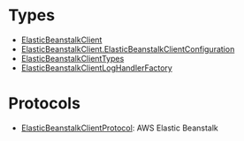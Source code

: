 # Types

  - [ElasticBeanstalkClient](/aws-sdk-swift/reference/0.x/AWSElasticBeanstalk/ElasticBeanstalkClient)
  - [ElasticBeanstalkClient.ElasticBeanstalkClientConfiguration](/aws-sdk-swift/reference/0.x/AWSElasticBeanstalk/ElasticBeanstalkClient_ElasticBeanstalkClientConfiguration)
  - [ElasticBeanstalkClientTypes](/aws-sdk-swift/reference/0.x/AWSElasticBeanstalk/ElasticBeanstalkClientTypes)
  - [ElasticBeanstalkClientLogHandlerFactory](/aws-sdk-swift/reference/0.x/AWSElasticBeanstalk/ElasticBeanstalkClientLogHandlerFactory)

# Protocols

  - [ElasticBeanstalkClientProtocol](/aws-sdk-swift/reference/0.x/AWSElasticBeanstalk/ElasticBeanstalkClientProtocol):
    <fullname>AWS Elastic Beanstalk</fullname>

